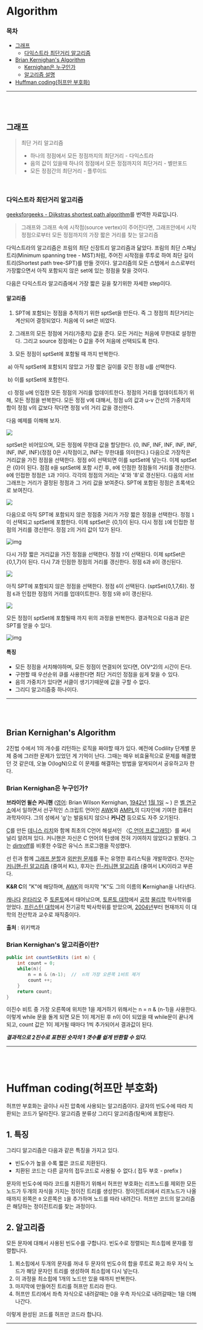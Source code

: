 # Algorithm

### 목차

- [그래프](#그래프)
  - [다익스트라 최단거리 알고리즘](#다익스트라_최단거리_알고리즘)
- [Brian Kernighan's Algorithm](#brian-kernighan's-algorithm)
  - [Kernighan은 누구인가](#brian-kernighan's-algorithm은-누구인가?)
  - [알고리즘 설명](#brian-kernighan's-알고리즘이란?)
- [Huffman coding(허프만 부호화)](#huffman_coding(허프만_부호화))  
  
  
------
<br>
<br>


## 그래프
> 최단 거리 알고리즘
> - 하나의 정점에서 모든 정점까지의 최단거리 - 다익스트라
> - 음의 값이 있을때 하나의 정점에서 모든 정점까지의 최단거리 - 벨만포드
> - 모든 정점간의 최단거리 - 플루이드
<br>

### 다익스트라 최단거리 알고리즘

[geeksforgeeks - Dijkstras shortest path algorithm](https://www.geeksforgeeks.org/dijkstras-shortest-path-algorithm-greedy-algo-7/)를 번역한 자료입니다.



> 그래프와 그래프 속에 시작점(source vertex)이 주어진다면, 그래프안에서 시작 정점으로부터 모든 정점까지의 가장 짧은 거리를 찾는 알고리즘

 다익스트라의 알고리즘은 프림의 최단 신장트리 알고리즘과 닮았다. 프림의 최단 스패닝트리(Minimum spanning tree - MST)처럼, 주어진 시작점을 루투로 하여 최단 길이 트리(Shortest path tree-SPT)를 만들 것이다. 알고리즘의 모든 스탭에서 소스로부터 가장짧으면서 아직 포함되지 않은 set에 있는 정점을 찾을 것이다.

 다음은 다익스트라 알고리즘에서 가장 짧은 길을 찾기위한 자세한 step이다. 


#### 알고리즘

1) SPT에 포함되는 정점을 추적하기 위한 sptSet을 만든다. 즉 그 정점의 최단거리는 계산되어 결정되었다. 처음에 이 set은 비었다.

2) 그래프의 모든 정점에 거리(가중치) 값을 준다. 모든 거리는 처음에 무한대로 설정한다. 그리고 source 정점에는 0 값을 주어 처음에 선택되도록 한다.

3) 모든 정점이 sptSet에 포함될 때 까지 반복한다.

​	a) 아직 sptSet에 포함되지 않았고 가장 짧은 길이를 갖진 정점 u를 선택한다.

​	b) 이를 sptSet에 포함한다.

​	c) 정점 u에 인접한 모든 정점의 거리를 업데이트한다. 정점의 거리를 업데이트하기 위해, 모든 정점을 반복한다. 모든 정점 v에 대해서, 정점 u의 값과 u-v 간선의 가중치의 합이 정점 v의 값보다 작다면 정점 v의 거리 값을 갱신한다.



다음 예제를 이해해 보자.

![](https://www.geeksforgeeks.org/wp-content/uploads/Fig-11.jpg)

 sptSet은 비어있으며, 모든 정점에 무한대 값을 할당한다. {0, INF, INF, INF, INF, INF, INF, INF, INF}(정점 0은 시작점이고, INF는 무한대를 의미한다.) 다음으로 가장작은 거리값을 가진 정점을 선택한다. 정점 `0`이 선택되면 이를 sptSet에 넣는다. 이제 sptSet은 {0}이 된다. 점점 `0`을 sptSet에 포함 시킨 후, `0`에 인점한 정점들의 거리를 갱신한다. `0`에 인접한 정점은 `1`과 `7`이다. 각각의 정점의 거리는 '4'와 '8'로 갱신된다. 다음의 서브그래프는 거리가 결정된 정점과 그 거리 값을 보여준다. SPT에 포함된 정점은 초록색으로 보여진다.

![](https://www.geeksforgeeks.org/wp-content/uploads/MST1.jpg)

 다음으로 아직 SPT에 포함되지 않은 정점중 거리가 가장 짧은 정점을 선택한다. 정점 `1`이 선택되고 sptSet에 포함한다. 이제 sptSet은 {0,1}이 된다. 다시 정점 `1`에 인접한 정점의 거리를 갱신한다. 정점 `2`의 거리 값이 12가 된다.

![img](https://www.geeksforgeeks.org/wp-content/uploads/DIJ2.jpg)

 다시 가장 짧은 거리값을 가진 정점을 선택한다. 정점 `7`이 선택된다. 이제 sptSet은 {0,1,7}이 된다. 다시 7과 인점한 정점의 거리를 갱신한다. 정점 `6`과 `8`이 갱신된다.

![](https://www.geeksforgeeks.org/wp-content/uploads/DIJ3.jpg)

 아직 SPT에 포함되지 않은 정점을 선택한다. 정점 `6`이 선택된다. (sptSet{0,1,7,6}). 정점 `6`과 인접한 정점의 거리를 업데이트한다. 정점 `5`와 `8`이 갱신된다.

![](E:\AndroidStudioProjects\mustardcoupon\DIJ4.jpg)

모든 정점이 sptSet에 포함될때 까지 위의 과정을 반복한다. 결과적으로 다음과 같은 SPT를 얻을 수 있다.

![img](https://www.geeksforgeeks.org/wp-content/uploads/DIJ5.jpg)
<br>

#### 특징

- 모든 정점을 서치해야하며, 모든 정점이 연결되어 있다면, O(V^2)의 시간이 든다.
- 구현할 때 우선순위 큐를 사용한다면 최단 거리인 정점을 쉽게 찾을 수 있다.
- 음의 가중치가 있다면 서클이 생기기때문에 값을 구할 수 없다.
- 그리디 알고리즘중 하나이다.  
  
  
------  
<br>
<br>

## Brian Kernighan's Algorithm

2진법 수에서 1의 개수를 리턴하는 로직을 짜야할 때가 있다. 예전에 Codility 단계별 문제 중에 그러한 문제가 있었던 게 기억이 난다. 그때는 매우 비효율적으로 문제를 해결했던 것 같은데, 오늘 O(logN)으로 이 문제를 해결하는 방법을 알게되어서 공유하고자 한다. 

### Brian Kernighan은 누구인가?

**브라이언 윌슨 커니핸** ([영어](https://ko.wikipedia.org/wiki/%EC%98%81%EC%96%B4): Brian Wilson Kernighan, [1942년](https://ko.wikipedia.org/wiki/1942%EB%85%84) [1월 1일](https://ko.wikipedia.org/wiki/1%EC%9B%94_1%EC%9D%BC) ~ ) 은 [벨 연구소](https://ko.wikipedia.org/wiki/%EB%B2%A8_%EC%97%B0%EA%B5%AC%EC%86%8C)에서 일하면서 선구적인 스크립트 언어인 [AWK](https://ko.wikipedia.org/wiki/AWK)와 [AMPL](https://ko.wikipedia.org/w/index.php?title=AMPL&action=edit&redlink=1)의 디자인에 기여한 컴퓨터 과학자이다. 그의 성에서 'g'는 발음되지 않으나 **커니건** 등으로도 자주 오기된다.

[C](https://ko.wikipedia.org/wiki/C_(%ED%94%84%EB%A1%9C%EA%B7%B8%EB%9E%98%EB%B0%8D_%EC%96%B8%EC%96%B4))를 만든 [데니스 리치](https://ko.wikipedia.org/wiki/%EB%8D%B0%EB%8B%88%EC%8A%A4_%EB%A6%AC%EC%B9%98)와 함께 최초의 C언어 해설서인 〈[C 언어 프로그래밍](https://ko.wikipedia.org/w/index.php?title=C_(%ED%94%84%EB%A1%9C%EA%B7%B8%EB%9E%98%EB%B0%8D_%EC%96%B8%EC%96%B4)_(%EC%B1%85)&action=edit&redlink=1)〉를 써서 널리 알려져 있다. 커니핸은 자신은 C 언어의 탄생에 전혀 기여하지 않았다고 밝혔다. 그는 [dirtroff](https://ko.wikipedia.org/w/index.php?title=Dirtroff&action=edit&redlink=1)를 비롯한 수많은 유닉스 프로그램을 작성했다.

선 린과 함께 [그래프 분할](https://ko.wikipedia.org/wiki/%EA%B7%B8%EB%9E%98%ED%94%84_%EB%B6%84%ED%95%A0)과 [외판원 문제](https://ko.wikipedia.org/wiki/%EC%99%B8%ED%8C%90%EC%9B%90_%EB%AC%B8%EC%A0%9C)를 푸는 유명한 휴리스틱을 개발하였다. 전자는 [커니핸-린 알고리즘](https://ko.wikipedia.org/w/index.php?title=%EC%BB%A4%EB%8B%88%ED%95%B8-%EB%A6%B0_%EC%95%8C%EA%B3%A0%EB%A6%AC%EC%A6%98&action=edit&redlink=1) (줄여서 KL), 후자는 [린-커니핸 알고리즘](https://ko.wikipedia.org/w/index.php?title=%EB%A6%B0-%EC%BB%A4%EB%8B%88%ED%95%B8_%EC%95%8C%EA%B3%A0%EB%A6%AC%EC%A6%98&action=edit&redlink=1) (줄여서 LK)이라고 부른다.

**K&R C**의 "K"에 해당하며, [AWK](https://ko.wikipedia.org/wiki/AWK)의 마지막 "K"도 그의 이름의 **K**ernighan을 나타낸다.

[캐나다](https://ko.wikipedia.org/wiki/%EC%BA%90%EB%82%98%EB%8B%A4) [온타리오](https://ko.wikipedia.org/wiki/%EC%98%A8%ED%83%80%EB%A6%AC%EC%98%A4) 주 [토론토](https://ko.wikipedia.org/wiki/%ED%86%A0%EB%A1%A0%ED%86%A0)에서 태어났으며, [토론토 대학](https://ko.wikipedia.org/wiki/%ED%86%A0%EB%A1%A0%ED%86%A0_%EB%8C%80%ED%95%99)에서 [공학](https://ko.wikipedia.org/wiki/%EA%B3%B5%ED%95%99) [물리학](https://ko.wikipedia.org/wiki/%EB%AC%BC%EB%A6%AC%ED%95%99) 학사학위를 얻었다. [프린스턴 대학](https://ko.wikipedia.org/wiki/%ED%94%84%EB%A6%B0%EC%8A%A4%ED%84%B4_%EB%8C%80%ED%95%99)에서 전기공학 박사학위를 받았으며, [2004년](https://ko.wikipedia.org/wiki/2004%EB%85%84)부터 현재까지 이 대학의 전산학과 교수로 재직중이다.



**출처** : 위키백과



### Brian Kernighan's 알고리즘이란?

```java
public int countSetBits (int n) {
    int count = 0;
    while(n){
        n = n & (n-1);  //  n의 가장 오른쪽 1비트 제거
        count ++;
    }
    return count;
}
```

이진수 비트 중 가장 오른쪽에 위치한 1을 제거하기 위해서는 n = n & (n-1)을 사용한다. 이렇게 while 문을 돌게 되면 모든 1이 제거된 후 n이 0이 되었을 때 while문이 끝나게 되고, count 값은 1이 제거될 때마다 1씩 추가되어서 결과값이 된다.

***결과적으로 2진수로 표현된 숫자의 1 갯수를 쉽게 반환할 수 있다.***


 
---
<br>
<br>

# Huffman coding(허프만 부호화)

 허프만 부호화는 글이나 사진 압축에 사용되는 알고리즘이다. 글자의 빈도수에 따라 치환되는 코드가 달라진다. 알고리즘 분류상 그리디 알고리즘(탐욕)에 포함된다.

## 1. 특징

그리디 알고리즘은 다음과 같은 특징을 가지고 있다.

- 빈도수가 높을 수록 짧은 코드로 치환된다.
- 치환된 코드는 다른 글자의 접두코드로 사용될 수 없다.( 접두 부호 - prefix )  

문자의 빈도수에 따라 코드를 치환하기 위해서 허프만 부호화는 리프노드를 제외한 모든 노드가 두개의 자식을 가지는 정이진 트리를 생성한다. 정이진트리에서 리프노드가 나올때까지 왼쪽은 `0` 오른쪽은 `1`을 추가하며 노드를 따라 내려간다. 허프만 코드의 알고리즘은 해당하는 정이진트리를 찾는 과정이다.

## 2. 알고리즘

 모든 문자에 대해서 사용된 빈도수를 구합니다.  빈도수로 정렬되는 최소힙에 문자를 정렬합니다.

1. 푀소힙에서 두개의 문자를 꺼내 두 문자의 빈도수의 합을 루트로 화고 좌우 자식 노드가 해당 문자인 트리를 생성하여 최소힙에 다시 넣는다.
2. 이 과정을 최소힙에 1개의 노드만 있을 때까지 반복한다.
3. 마지막에 만들어진 트리를 허프만 트리라 한다.
4. 허프만 트리에서 좌측 자식으로 내려갈때는 0을 우측 자식으로 내려갈때는 1을 더해 나간다.

이렇게 완성된 코드를 허프만 코드라 합니다.
 
---


